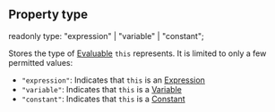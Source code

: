## Property type

<declaration>

readonly type: "expression" | "variable" | "constant";

</declaration>

Stores the type of [Evaluable](reference/v/0.2.1/core/definitions/Evaluable)
`this` represents. It is limited to only a few permitted values:

* `"expression"`: Indicates that `this` is an [Expression](reference/v/0.2.1/core/definitions/Expression)
* `"variable"`: Indicates that `this` is a [Variable](reference/v/0.2.1/core/definitions/Variable)
* `"constant"`: Indicates that `this` is a [Constant](reference/v/0.2.1/core/definitions/Constant)